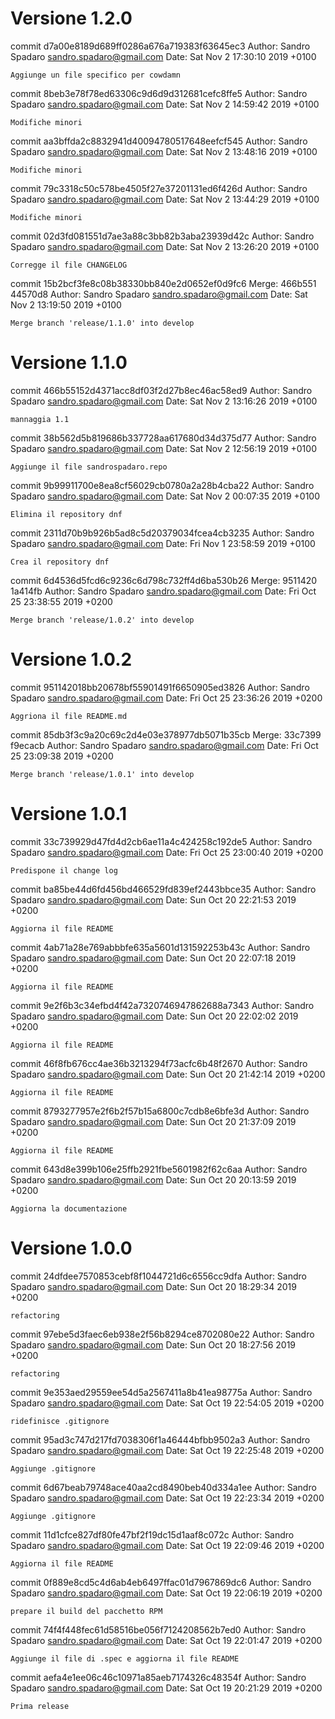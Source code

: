 # Versione 1.2.0

commit d7a00e8189d689ff0286a676a719383f63645ec3
Author: Sandro Spadaro <sandro.spadaro@gmail.com>
Date:   Sat Nov 2 17:30:10 2019 +0100

    Aggiunge un file specifico per cowdamn

commit 8beb3e78f78ed63306c9d6d9d312681cefc8ffe5
Author: Sandro Spadaro <sandro.spadaro@gmail.com>
Date:   Sat Nov 2 14:59:42 2019 +0100

    Modifiche minori

commit aa3bffda2c8832941d40094780517648eefcf545
Author: Sandro Spadaro <sandro.spadaro@gmail.com>
Date:   Sat Nov 2 13:48:16 2019 +0100

    Modifiche minori

commit 79c3318c50c578be4505f27e37201131ed6f426d
Author: Sandro Spadaro <sandro.spadaro@gmail.com>
Date:   Sat Nov 2 13:44:29 2019 +0100

    Modifiche minori

commit 02d3fd081551d7ae3a88c3bb82b3aba23939d42c
Author: Sandro Spadaro <sandro.spadaro@gmail.com>
Date:   Sat Nov 2 13:26:20 2019 +0100

    Corregge il file CHANGELOG

commit 15b2bcf3fe8c08b38330bb840e2d0652ef0d9fc6
Merge: 466b551 44570d8
Author: Sandro Spadaro <sandro.spadaro@gmail.com>
Date:   Sat Nov 2 13:19:50 2019 +0100

    Merge branch 'release/1.1.0' into develop
# Versione 1.1.0

commit 466b55152d4371acc8df03f2d27b8ec46ac58ed9
Author: Sandro Spadaro <sandro.spadaro@gmail.com>
Date:   Sat Nov 2 13:16:26 2019 +0100

    mannaggia 1.1

commit 38b562d5b819686b337728aa617680d34d375d77
Author: Sandro Spadaro <sandro.spadaro@gmail.com>
Date:   Sat Nov 2 12:56:19 2019 +0100

    Aggiunge il file sandrospadaro.repo

commit 9b99911700e8ea8cf56029cb0780a2a28b4cba22
Author: Sandro Spadaro <sandro.spadaro@gmail.com>
Date:   Sat Nov 2 00:07:35 2019 +0100

    Elimina il repository dnf

commit 2311d70b9b926b5ad8c5d20379034fcea4cb3235
Author: Sandro Spadaro <sandro.spadaro@gmail.com>
Date:   Fri Nov 1 23:58:59 2019 +0100

    Crea il repository dnf

commit 6d4536d5fcd6c9236c6d798c732ff4d6ba530b26
Merge: 9511420 1a414fb
Author: Sandro Spadaro <sandro.spadaro@gmail.com>
Date:   Fri Oct 25 23:38:55 2019 +0200

    Merge branch 'release/1.0.2' into develop
# Versione 1.0.2

commit 951142018bb20678bf55901491f6650905ed3826
Author: Sandro Spadaro <sandro.spadaro@gmail.com>
Date:   Fri Oct 25 23:36:26 2019 +0200

    Aggriona il file README.md

commit 85db3f3c9a20c69c2d4e03e378977db5071b35cb
Merge: 33c7399 f9ecacb
Author: Sandro Spadaro <sandro.spadaro@gmail.com>
Date:   Fri Oct 25 23:09:38 2019 +0200

    Merge branch 'release/1.0.1' into develop
# Versione 1.0.1

commit 33c739929d47fd4d2cb6ae11a4c424258c192de5
Author: Sandro Spadaro <sandro.spadaro@gmail.com>
Date:   Fri Oct 25 23:00:40 2019 +0200

    Predispone il change log

commit ba85be44d6fd456bd466529fd839ef2443bbce35
Author: Sandro Spadaro <sandro.spadaro@gmail.com>
Date:   Sun Oct 20 22:21:53 2019 +0200

    Aggiorna il file README

commit 4ab71a28e769abbbfe635a5601d131592253b43c
Author: Sandro Spadaro <sandro.spadaro@gmail.com>
Date:   Sun Oct 20 22:07:18 2019 +0200

    Aggiorna il file README

commit 9e2f6b3c34efbd4f42a7320746947862688a7343
Author: Sandro Spadaro <sandro.spadaro@gmail.com>
Date:   Sun Oct 20 22:02:02 2019 +0200

    Aggiorna il file README

commit 46f8fb676cc4ae36b3213294f73acfc6b48f2670
Author: Sandro Spadaro <sandro.spadaro@gmail.com>
Date:   Sun Oct 20 21:42:14 2019 +0200

    Aggiorna il file README

commit 8793277957e2f6b2f57b15a6800c7cdb8e6bfe3d
Author: Sandro Spadaro <sandro.spadaro@gmail.com>
Date:   Sun Oct 20 21:37:09 2019 +0200

    Aggiorna il file README

commit 643d8e399b106e25ffb2921fbe5601982f62c6aa
Author: Sandro Spadaro <sandro.spadaro@gmail.com>
Date:   Sun Oct 20 20:13:59 2019 +0200

    Aggiorna la documentazione

# Versione 1.0.0
commit 24dfdee7570853cebf8f1044721d6c6556cc9dfa
Author: Sandro Spadaro <sandro.spadaro@gmail.com>
Date:   Sun Oct 20 18:29:34 2019 +0200

    refactoring

commit 97ebe5d3faec6eb938e2f56b8294ce8702080e22
Author: Sandro Spadaro <sandro.spadaro@gmail.com>
Date:   Sun Oct 20 18:27:56 2019 +0200

    refactoring

commit 9e353aed29559ee54d5a2567411a8b41ea98775a
Author: Sandro Spadaro <sandro.spadaro@gmail.com>
Date:   Sat Oct 19 22:54:05 2019 +0200

    ridefinisce .gitignore

commit 95ad3c747d217fd7038306f1a46444bfbb9502a3
Author: Sandro Spadaro <sandro.spadaro@gmail.com>
Date:   Sat Oct 19 22:25:48 2019 +0200

    Aggiunge .gitignore

commit 6d67beab79748ace40aa2cd8490beb40d334a1ee
Author: Sandro Spadaro <sandro.spadaro@gmail.com>
Date:   Sat Oct 19 22:23:34 2019 +0200

    Aggiunge .gitignore

commit 11d1cfce827df80fe47bf2f19dc15d1aaf8c072c
Author: Sandro Spadaro <sandro.spadaro@gmail.com>
Date:   Sat Oct 19 22:09:46 2019 +0200

    Aggiorna il file README

commit 0f889e8cd5c4d6ab4eb6497ffac01d7967869dc6
Author: Sandro Spadaro <sandro.spadaro@gmail.com>
Date:   Sat Oct 19 22:06:19 2019 +0200

    prepare il build del pacchetto RPM

commit 74f4f448fec61d58516be056f7124208562b7ed0
Author: Sandro Spadaro <sandro.spadaro@gmail.com>
Date:   Sat Oct 19 22:01:47 2019 +0200

    Aggiunge il file di .spec e aggiorna il file README

commit aefa4e1ee06c46c10971a85aeb7174326c48354f
Author: Sandro Spadaro <sandro.spadaro@gmail.com>
Date:   Sat Oct 19 20:21:29 2019 +0200

    Prima release
